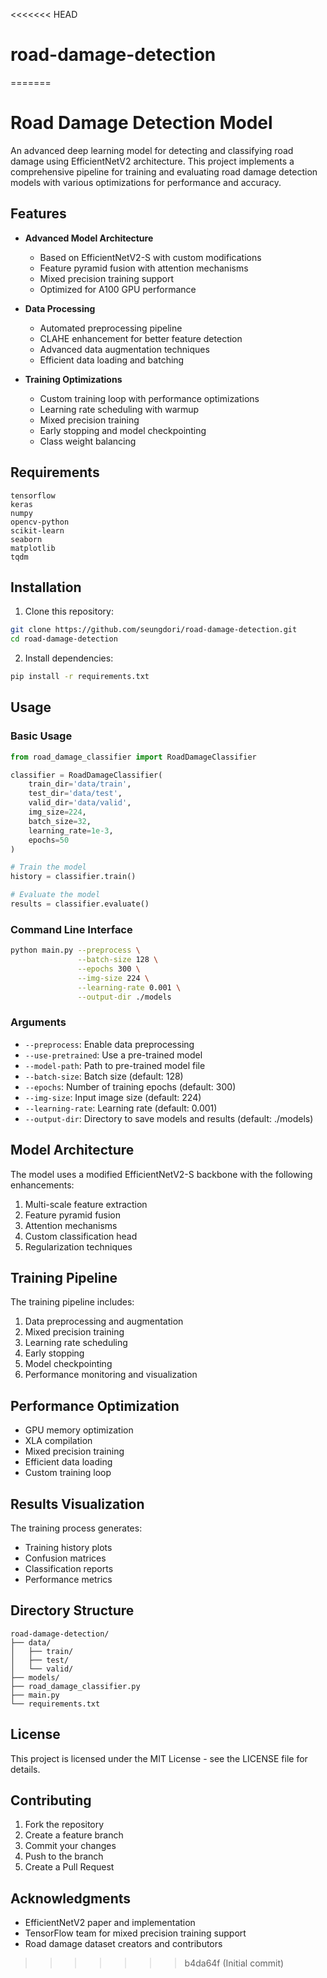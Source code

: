 <<<<<<< HEAD
# road-damage-detection
=======
# Road Damage Detection Model

An advanced deep learning model for detecting and classifying road damage using EfficientNetV2 architecture. This project implements a comprehensive pipeline for training and evaluating road damage detection models with various optimizations for performance and accuracy.

## Features

- **Advanced Model Architecture**
  - Based on EfficientNetV2-S with custom modifications
  - Feature pyramid fusion with attention mechanisms
  - Mixed precision training support
  - Optimized for A100 GPU performance

- **Data Processing**
  - Automated preprocessing pipeline
  - CLAHE enhancement for better feature detection
  - Advanced data augmentation techniques
  - Efficient data loading and batching

- **Training Optimizations**
  - Custom training loop with performance optimizations
  - Learning rate scheduling with warmup
  - Mixed precision training
  - Early stopping and model checkpointing
  - Class weight balancing

## Requirements

```
tensorflow
keras
numpy
opencv-python
scikit-learn
seaborn
matplotlib
tqdm
```

## Installation

1. Clone this repository:
```bash
git clone https://github.com/seungdori/road-damage-detection.git
cd road-damage-detection
```

2. Install dependencies:
```bash
pip install -r requirements.txt
```

## Usage

### Basic Usage

```python
from road_damage_classifier import RoadDamageClassifier

classifier = RoadDamageClassifier(
    train_dir='data/train',
    test_dir='data/test',
    valid_dir='data/valid',
    img_size=224,
    batch_size=32,
    learning_rate=1e-3,
    epochs=50
)

# Train the model
history = classifier.train()

# Evaluate the model
results = classifier.evaluate()
```

### Command Line Interface

```bash
python main.py --preprocess \
               --batch-size 128 \
               --epochs 300 \
               --img-size 224 \
               --learning-rate 0.001 \
               --output-dir ./models
```

### Arguments

- `--preprocess`: Enable data preprocessing
- `--use-pretrained`: Use a pre-trained model
- `--model-path`: Path to pre-trained model file
- `--batch-size`: Batch size (default: 128)
- `--epochs`: Number of training epochs (default: 300)
- `--img-size`: Input image size (default: 224)
- `--learning-rate`: Learning rate (default: 0.001)
- `--output-dir`: Directory to save models and results (default: ./models)

## Model Architecture

The model uses a modified EfficientNetV2-S backbone with the following enhancements:

1. Multi-scale feature extraction
2. Feature pyramid fusion
3. Attention mechanisms
4. Custom classification head
5. Regularization techniques

## Training Pipeline

The training pipeline includes:

1. Data preprocessing and augmentation
2. Mixed precision training
3. Learning rate scheduling
4. Early stopping
5. Model checkpointing
6. Performance monitoring and visualization

## Performance Optimization

- GPU memory optimization
- XLA compilation
- Mixed precision training
- Efficient data loading
- Custom training loop

## Results Visualization

The training process generates:
- Training history plots
- Confusion matrices
- Classification reports
- Performance metrics

## Directory Structure

```
road-damage-detection/
├── data/
│   ├── train/
│   ├── test/
│   └── valid/
├── models/
├── road_damage_classifier.py
├── main.py
└── requirements.txt
```

## License

This project is licensed under the MIT License - see the LICENSE file for details.

## Contributing

1. Fork the repository
2. Create a feature branch
3. Commit your changes
4. Push to the branch
5. Create a Pull Request

## Acknowledgments

- EfficientNetV2 paper and implementation
- TensorFlow team for mixed precision training support
- Road damage dataset creators and contributors
>>>>>>> b4da64f (Initial commit)
